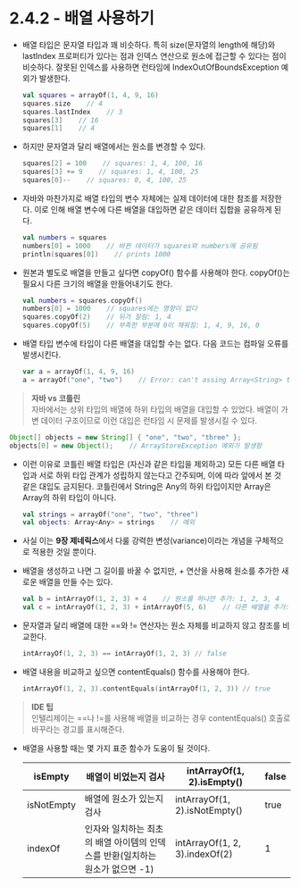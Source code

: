 # 2.4.2 - 배열 사용하기

- 배열 타입은 문자열 타입과 꽤 비슷하다. 특히 size(문자열의 length에 해당)와 lastIndex 프로퍼티가 있다는 점과 인덱스 연산으로 원소에 접근할 수 있다는 점이 비슷하다. 잘못된 인덱스를 사용하면 런타임에 IndexOutOfBoundsException 예외가 발생한다.
    
    ```kotlin
    val squares = arrayOf(1, 4, 9, 16)
    squares.size    // 4
    squares.lastIndex    // 3
    squares[3]    // 16
    squares[1]    // 4
    ```
    
- 하지만 문자열과 달리 배열에서는 원소를 변경할 수 있다.
    
    ```kotlin
    squares[2] = 100    // squares: 1, 4, 100, 16
    squares[3] += 9    // squares: 1, 4, 100, 25
    squares[0]--    // squares: 0, 4, 100, 25
    ```
    
- 자바와 마찬가지로 배열 타입의 변수 자체에는 실제 데이터에 대한 참조를 저장한다. 이로 인해 배열 변수에 다른 배열을 대입하면 같은 데이터 집합을 공유하게 된다.
    
    ```kotlin
    val numbers = squares
    numbers[0] = 1000    // 바뀐 데이터가 squares와 numbers에 공유됨
    println(squares[0])    // prints 1000
    ```
    
- 원본과 별도로 배열을 만들고 싶다면 copyOf() 함수를 사용해야 한다. copyOf()는 필요시 다른 크기의 배열을 만들어내기도 한다.
    
    ```kotlin
    val numbers = squares.copyOf()
    numbers[0] = 1000    // squares에는 영향이 없다
    squares.copyOf(2)    // 뒤가 잘림: 1, 4
    squares.copyOf(5)    // 부족한 부분에 0이 채워짐: 1, 4, 9, 16, 0
    ```
    
- 배열 타입 변수에 타입이 다른 배열을 대입할 수는 없다. 다음 코드는 컴파일 오류를 발생시킨다.
    
    ```kotlin
    var a = arrayOf(1, 4, 9, 16)
    a = arrayOf("one", "two")    // Error: can't assing Array<String> to Array<Int>
    ```
    

> **자바 vs 코틀린**  
자바에서는 상위 타입의 배열에 하위 타입의 배열을 대입할 수 있었다. 배열이 가변 데이터 구조이므로 이런 대입은 런타임 시 문제를 발생시킬 수 있다.
> 

```java
Object[] objects = new String[] { "one", "two", "three" };
objects[0] = new Object();    // ArrayStoreException 예외가 발생함
```

- 이런 이유로 코틀린 배열 타입은 (자신과 같은 타입을 제외하고) 모든 다른 배열 타입과 서로 하위 타입 관계가 성립하지 않는다고 간주되며, 이에 따라 앞에서 본 것 같은 대입도 금지된다. 코틀린에서 String은 Any의 하위 타입이지만 Array<String>은 Array<Any>의 하위 타입이 아니다.
    
    ```kotlin
    val strings = arrayOf("one", "two", "three")
    val objects: Array<Any> = strings    // 예외
    ```
    
- 사실 이는 **9장 제네릭스**에서 다룰 강력한 변성(variance)이라는 개념을 구체적으로 적용한 것일 뿐이다.
- 배열을 생성하고 나면 그 길이를 바꿀 수 없지만, + 연산을 사용해 원소를 추가한 새로운 배열을 만들 수는 있다.
    
    ```kotlin
    val b = intArrayOf(1, 2, 3) + 4    // 원소를 하나만 추가: 1, 2, 3, 4
    val c = intArrayOf(1, 2, 3) + intArrayOf(5, 6)    // 다른 배열을 추가: 1, 2, 3, 5, 6
    ```
    
- 문자열과 달리 배열에 대한 ==와 != 연산자는 원소 자체를 비교하지 않고 참조를 비교한다.
    
    ```kotlin
    intArrayOf(1, 2, 3) == intArrayOf(1, 2, 3) // false
    ```
    
- 배열 내용을 비교하고 싶으면 contentEquals() 함수를 사용해야 한다.
    
    ```kotlin
    intArrayOf(1, 2, 3).contentEquals(intArrayOf(1, 2, 3)) // true
    ```
    

> **IDE 팁**  
인텔리제이는 ==나 !=를 사용해 배열을 비교하는 경우 contentEquals() 호출로 바꾸라는 경고를 표시해준다.
> 
- 배열을 사용할 때는 몇 가지 표준 함수가 도움이 될 것이다.
    
    
    | isEmpty | 배열이 비었는지 검사 | intArrayOf(1, 2).isEmpty() | false |
    | --- | --- | --- | --- |
    | isNotEmpty | 배열에 원소가 있는지 검사 | intArrayOf(1, 2).isNotEmpty() | true |
    | indexOf | 인자와 일치하는 최초의 배열 아이템의 인덱스를 반환(일치하는 원소가 없으면 -1) | intArrayOf(1, 2, 3).indexOf(2) | 1 |